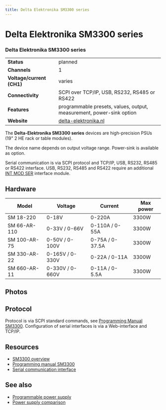 ```yaml
---
title: Delta Elektronika SM3300 series
---
```


# Delta Elektronika SM3300 series

<div class="infobox" markdown>

### Delta Elektronika SM3300 series

| | |
|---|---|
| **Status** | planned |
| **Channels** | 1 |
| **Voltage/current (CH1)** | varies |
| **Connectivity** | SCPI over TCP/IP, USB, RS232, RS485 or RS422 |
| **Features** | programmable presets, values, output, measurement, power-sink option |
| **Website** | [delta-elektronika.nl](https://www.delta-elektronika.nl/en/products/dc-power-supplies-3300w-sm3300-series.html) |

</div>

The **Delta-Elektronika SM3300 series** devices are high-precision PSUs (19" 2 HE rack or table modules).

The device name depends on output voltage range. Power-sink is available as option.

Serial communication is via SCPI protocol and TCP/IP, USB, RS232, RS485 or RS422 interface. USB, RS232, RS485 and RS422 require an additional [INT MOD SER](https://www.delta-elektronika.nl/en/products/interfaces/serial-interface-sm3300-and-sm15k.html) interface module.







## Hardware
| Model | Voltage | Current | Max power |
|---|---|---|---|
| SM 18-220 | 0-18V | 0-220A | 3300W |
| SM 66-AR-110 | 0-33V / 0-66V | 0-110A / 0-55A | 3300W |
| SM 100-AR-75 | 0-50V / 0-100V | 0-75A / 0-37.5A | 3300W |
| SM 330-AR-22 | 0-165V / 0-330V | 0-22A / 0-11A | 3300W |
| SM 660-AR-11 | 0-330V / 0-660V | 0-11A / 0-5.5A | 3300W |

## Photos
## Protocol

Protocol is via SCPI standard commands, see [Programming Manual SM3300](https://pim.schulz-electronic.de/document/SM3300_ETH_SEQ_V0155_B_E.pdf). Configuration of serial interfaces is via a Web-interface and TCP/IP.  

## Resources
- [SM3300 overview](https://www.delta-elektronika.nl/en/products/dc-power-supplies-3300w-sm3300-series.html)
- [Programming manual SM3300](https://pim.schulz-electronic.de/document/SM3300_ETH_SEQ_V0155_B_E.pdf)
- [Serial communication interface](https://www.delta-elektronika.nl/en/products/interfaces/serial-interface-sm3300-and-sm15k.html)
## See also
- [Programmable power supply](https://sigrok.org/wiki/Programmable_power_supply)
- [Power supply comparison](https://sigrok.org/wiki/Power_supply_comparison)

